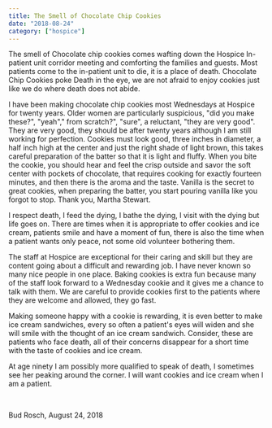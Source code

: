 ```yaml
---
title: The Smell of Chocolate Chip Cookies
date: "2018-08-24"
category: ["hospice"]
---
```


The smell of Chocolate chip cookies comes wafting down the Hospice In-patient unit corridor meeting and comforting the families and guests.  Most patients come to the in-patient unit to die, it is a place of death.  Chocolate Chip Cookies poke Death in the eye, we are not afraid to enjoy cookies just like we do where death does not abide.  

I have been making chocolate chip cookies most Wednesdays at Hospice for twenty years.  Older women are particularly suspicious, "did you make these?", "yeah"," from scratch?", "sure", a reluctant, "they are very good".  They are very good, they should be after twenty years although I am still working for perfection.  Cookies must look good, three inches in diameter, a half inch high at the center and just the right shade of light brown, this takes careful preparation of the batter so that it is light and fluffy.  When you bite the cookie, you should hear and feel the crisp outside and savor the soft center with pockets of chocolate, that requires cooking for exactly fourteen minutes, and then there is the aroma and the taste. Vanilla is the secret to great cookies, when preparing the batter, you start pouring vanilla like you forgot to stop.  Thank you, Martha Stewart.

I respect death, I feed the dying, I bathe the dying, I visit with the dying but life goes on.  There are times when it is appropriate to offer cookies and ice cream, patients smile and have a moment of fun, there is also the time when a patient wants only peace, not some old volunteer bothering them.

The staff at Hospice are exceptional for their caring and skill but they are content going about a difficult and rewarding job.  I have never known so many nice people in one place.  Baking cookies is extra fun because many of the staff look forward to a Wednesday cookie and it gives me a chance to talk with them. We are careful to provide cookies first to the patients where they are welcome and allowed, they go fast.

Making someone happy with a cookie is rewarding, it is even better to make ice cream sandwiches, every so often a patient's eyes will widen and she will smile with the thought of an ice cream sandwich.  Consider, these are patients who face death, all of their concerns disappear for a short time with the taste of cookies and ice cream.

At age ninety I am possibly more qualified to speak of death, I sometimes see her peaking around the corner. I will want cookies and ice cream when I am a patient.

<br/>

Bud Rosch,  August 24, 2018
